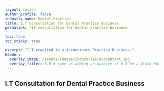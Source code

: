 ```yaml
---
layout: splash 
author_profile: false 
industry_name: Dental Practice
title: I.T Consultation for Dental Practice Business
permalink: /it-consultation-for-dental-practice-business

toc: true
toc_sticky: true

excerpt: "I.T required in a Accountancy Practice Business."
header:
  overlay_image: /assets/images/industries/accountant.jpg
  overlay_filter: 0.5 # same as adding an opacity of 0.5 to a black background
---
```


## I.T Consultation for Dental Practice Business